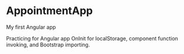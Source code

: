 # AppointmentApp

My first Angular app

Practicing for Angular app OnInit for localStorage, component function invoking, and Bootstrap importing.
